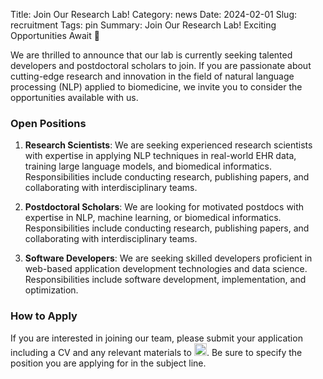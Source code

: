 Title: Join Our Research Lab!
Category: news
Date: 2024-02-01
Slug: recruitment
Tags: pin
Summary: Join Our Research Lab! Exciting Opportunities Await 🔬


We are thrilled to announce that our lab is currently seeking talented developers and postdoctoral scholars to join. If you are passionate about cutting-edge research and innovation in the field of natural language processing (NLP) applied to biomedicine, we invite you to consider the opportunities available with us.


### Open Positions


1. **Research Scientists**: We are seeking experienced research scientists with expertise in applying NLP techniques in real-world EHR data, training large language models, and biomedical informatics. Responsibilities include conducting research, publishing papers, and collaborating with interdisciplinary teams.

2. **Postdoctoral Scholars**: We are looking for motivated postdocs with expertise in NLP, machine learning, or biomedical informatics. Responsibilities include conducting research, publishing papers, and collaborating with interdisciplinary teams.

3. **Software Developers**: We are seeking skilled developers proficient in web-based application development technologies and data science. Responsibilities include software development, implementation, and optimization.
 


### How to Apply

If you are interested in joining our team, please submit your application including a CV and any relevant materials to <img src="../theme/img/email.jpg" height="20px">. Be sure to specify the position you are applying for in the subject line.